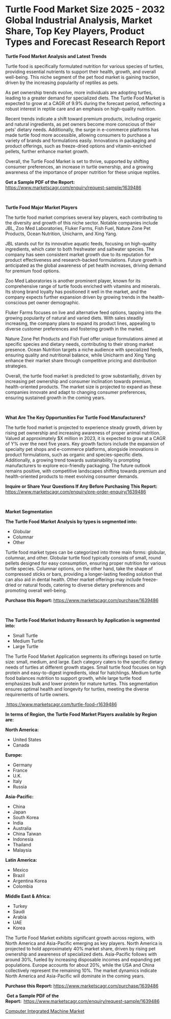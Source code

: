 <p><h1>Turtle Food Market Size 2025 - 2032 Global Industrial Analysis, Market Share, Top Key Players, Product Types and Forecast Research Report</h1></p><p><strong>Turtle Food Market Analysis and Latest Trends</strong></p>
<p><p>Turtle food is specifically formulated nutrition for various species of turtles, providing essential nutrients to support their health, growth, and overall well-being. This niche segment of the pet food market is gaining traction, driven by the increasing popularity of reptiles as pets. </p><p>As pet ownership trends evolve, more individuals are adopting turtles, leading to a greater demand for specialized diets. The Turtle Food Market is expected to grow at a CAGR of 9.9% during the forecast period, reflecting a robust interest in reptile care and an emphasis on high-quality nutrition. </p><p>Recent trends indicate a shift toward premium products, including organic and natural ingredients, as pet owners become more conscious of their pets' dietary needs. Additionally, the surge in e-commerce platforms has made turtle food more accessible, allowing consumers to purchase a variety of brands and formulations easily. Innovations in packaging and product offerings, such as freeze-dried options and vitamin-enriched pellets, further enhance market growth. </p><p>Overall, the Turtle Food Market is set to thrive, supported by shifting consumer preferences, an increase in turtle ownership, and a growing awareness of the importance of proper nutrition for these unique reptiles.</p></p>
<p><strong>Get a Sample PDF of the Report:&nbsp;</strong> <a href="https://www.marketscagr.com/enquiry/request-sample/1639486?utm_campaign=3442&utm_medium=2&utm_source=Github&utm_content=ia&utm_term=05042025&utm_id=turtle-food">https://www.marketscagr.com/enquiry/request-sample/1639486</a></p>
<p>&nbsp;</p>
<p><strong>Turtle Food Major Market Players</strong></p>
<p><p>The turtle food market comprises several key players, each contributing to the diversity and growth of this niche sector. Notable companies include JBL, Zoo Med Laboratories, Fluker Farms, Fish Fuel, Nature Zone Pet Products, Ocean Nutrition, Unicharm, and Xing Yang.</p><p>JBL stands out for its innovative aquatic feeds, focusing on high-quality ingredients, which cater to both freshwater and saltwater species. The company has seen consistent market growth due to its reputation for product effectiveness and research-backed formulations. Future growth is anticipated as the global awareness of pet health increases, driving demand for premium food options.</p><p>Zoo Med Laboratories is another prominent player, known for its comprehensive range of turtle foods enriched with vitamins and minerals. Its strong brand loyalty has positioned it well in the market, and the company expects further expansion driven by growing trends in the health-conscious pet owner demographic.</p><p>Fluker Farms focuses on live and alternative feed options, tapping into the growing popularity of natural and varied diets. With sales steadily increasing, the company plans to expand its product lines, appealing to diverse customer preferences and fostering growth in the market.</p><p>Nature Zone Pet Products and Fish Fuel offer unique formulations aimed at specific species and dietary needs, contributing to their strong market presence. Ocean Nutrition targets a niche audience with specialized feeds, ensuring quality and nutritional balance, while Unicharm and Xing Yang enhance their market share through competitive pricing and distribution strategies.</p><p>Overall, the turtle food market is predicted to grow substantially, driven by increasing pet ownership and consumer inclination towards premium, health-oriented products. The market size is projected to expand as these companies innovate and adapt to changing consumer preferences, ensuring sustained growth in the coming years.</p></p>
<p>&nbsp;</p>
<p><strong>What Are The Key Opportunities For Turtle Food Manufacturers?</strong></p>
<p><p>The turtle food market is projected to experience steady growth, driven by rising pet ownership and increasing awareness of proper animal nutrition. Valued at approximately $X million in 2023, it is expected to grow at a CAGR of Y% over the next five years. Key growth factors include the expansion of specialty pet shops and e-commerce platforms, alongside innovations in product formulations, such as organic and species-specific diets. Additionally, a growing trend towards sustainability is prompting manufacturers to explore eco-friendly packaging. The future outlook remains positive, with competitive landscapes shifting towards premium and health-oriented products to meet evolving consumer demands.</p></p>
<p><strong>Inquire or Share Your Questions If Any Before Purchasing This Report:</strong> <a href="https://www.marketscagr.com/enquiry/pre-order-enquiry/1639486?utm_campaign=3442&utm_medium=2&utm_source=Github&utm_content=ia&utm_term=05042025&utm_id=turtle-food">https://www.marketscagr.com/enquiry/pre-order-enquiry/1639486</a></p>
<p>&nbsp;</p>
<p><strong>Market Segmentation</strong></p>
<p><strong>The Turtle Food Market Analysis by types is segmented into:</strong></p>
<p><ul><li>Globular</li><li>Columnar</li><li>Other</li></ul></p>
<p><p>Turtle food market types can be categorized into three main forms: globular, columnar, and other. Globular turtle food typically consists of small, round pellets designed for easy consumption, ensuring proper nutrition for various turtle species. Columnar options, on the other hand, take the shape of compressed sticks or bars, providing a longer-lasting feeding solution that can also aid in dental health. Other market offerings may include freeze-dried or natural foods, catering to diverse dietary preferences and promoting overall well-being.</p></p>
<p><strong>Purchase this Report:&nbsp;</strong><a href="https://www.marketscagr.com/purchase/1639486?utm_campaign=3442&utm_medium=2&utm_source=Github&utm_content=ia&utm_term=05042025&utm_id=turtle-food">https://www.marketscagr.com/purchase/1639486</a></p>
<p>&nbsp;</p>
<p><strong>The Turtle Food Market Industry Research by Application is segmented into:</strong></p>
<p><ul><li>Small Turtle</li><li>Medium Turtle</li><li>Large Turtle</li></ul></p>
<p><p>The Turtle Food Market Application segments its offerings based on turtle size: small, medium, and large. Each category caters to the specific dietary needs of turtles at different growth stages. Small turtle food focuses on high protein and easy-to-digest ingredients, ideal for hatchlings. Medium turtle food balances nutrition to support growth, while large turtle food emphasizes bulk and lower protein for mature turtles. This segmentation ensures optimal health and longevity for turtles, meeting the diverse requirements of turtle owners.</p></p>
<p><a href="https://www.marketscagr.com/turtle-food-r1639486?utm_campaign=3442&utm_medium=2&utm_source=Github&utm_content=ia&utm_term=05042025&utm_id=turtle-food">&nbsp;https://www.marketscagr.com/turtle-food-r1639486</a></p>
<p><strong>In terms of Region, the Turtle Food Market Players available by Region are:</strong></p>
<p>
    <p> <strong> North America: </strong>
        <ul>
            <li>United States</li>
            <li>Canada</li>
        </ul>
        </p> 
    <p> <strong> Europe: </strong>
        <ul>
            <li>Germany</li>
            <li>France</li>
            <li>U.K.</li>
            <li>Italy</li>
            <li>Russia</li>
        </ul>
        </p> 
    <p> <strong> Asia-Pacific: </strong>
        <ul>
            <li>China</li>
            <li>Japan</li>
            <li>South Korea</li>
            <li>India</li>
            <li>Australia</li>
            <li>China Taiwan</li>
            <li>Indonesia</li>
            <li>Thailand</li>
            <li>Malaysia</li>
        </ul>
        </p> 
    <p> <strong> Latin America: </strong>
        <ul>
            <li>Mexico</li>
            <li>Brazil</li>
            <li>Argentina Korea</li>
            <li>Colombia</li>
        </ul>
        </p> 
    <p> <strong> Middle East & Africa: </strong>
        <ul>
            <li>Turkey</li>
            <li>Saudi</li>
            <li>Arabia</li>
            <li>UAE</li>
            <li>Korea</li>
        </ul>
    </p>
    </p>
<p><p>The Turtle Food Market exhibits significant growth across regions, with North America and Asia-Pacific emerging as key players. North America is projected to hold approximately 40% market share, driven by rising pet ownership and awareness of specialized diets. Asia-Pacific follows with around 30%, fueled by increasing disposable incomes and expanding pet populations. Europe accounts for about 20%, while the USA and China collectively represent the remaining 10%. The market dynamics indicate North America and Asia-Pacific will dominate in the coming years.</p></p>
<p><strong>Purchase this Report: </strong><a href="https://www.marketscagr.com/purchase/1639486?utm_campaign=3442&utm_medium=2&utm_source=Github&utm_content=ia&utm_term=05042025&utm_id=turtle-food">https://www.marketscagr.com/purchase/1639486</a></p>
<p>&nbsp;<strong>Get a Sample PDF of the Report:&nbsp;&nbsp;</strong><a href="https://www.marketscagr.com/enquiry/request-sample/1639486?utm_campaign=3442&utm_medium=2&utm_source=Github&utm_content=ia&utm_term=05042025&utm_id=turtle-food">https://www.marketscagr.com/enquiry/request-sample/1639486</a></p>
<p><strong></strong></p>
<p><p><a href="https://github.com/forgazerbyjt/Market-Research-Report-List-1/blob/main/computer-integrated-machine-market.md?utm_campaign=3442&utm_medium=2&utm_source=Github&utm_content=ia&utm_term=05042025&utm_id=turtle-food">Computer Integrated Machine Market</a></p></p>